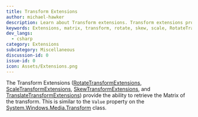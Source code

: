 ```yaml
---
title: Transform Extensions
author: michael-hawker
description: Learn about Transform extensions. Transform extensions provide the ability to retrieve the Matrix of the transform.
keywords: Extensions, matrix, transform, rotate, skew, scale, RotateTransform, Value, ScaleTransform, SkewTransform, TranslateTransform
dev_langs:
  - csharp
category: Extensions
subcategory: Miscellaneous
discussion-id: 0
issue-id: 0
icon: Assets/Extensions.png
---
```


The Transform Extensions ([RotateTransformExtensions](/dotnet/api/microsoft.toolkit.uwp.ui.extensions.rotatetransformextensions), [ScaleTransformExtensions](/dotnet/api/microsoft.toolkit.uwp.ui.extensions.scaletransformextensions), [SkewTransformExtensions](/dotnet/api/microsoft.toolkit.uwp.ui.extensions.skewtransformextensions), and [TranslateTransformExtensions](/dotnet/api/microsoft.toolkit.uwp.ui.extensions.translatetransformextensions)) provide the ability to retrieve the Matrix of the transform.  This is similar to the `Value` property on the [System.Windows.Media.Transform](/dotnet/api/system.windows.media.transform) class.
